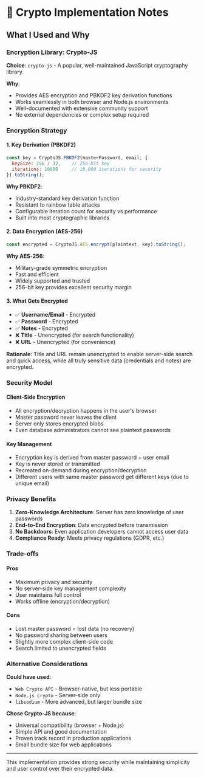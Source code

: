 # 🔐 Crypto Implementation Notes

## What I Used and Why

### Encryption Library: Crypto-JS
**Choice**: `crypto-js` - A popular, well-maintained JavaScript cryptography library.

**Why**: 
- Provides AES encryption and PBKDF2 key derivation functions
- Works seamlessly in both browser and Node.js environments
- Well-documented with extensive community support
- No external dependencies or complex setup required

### Encryption Strategy

#### 1. **Key Derivation (PBKDF2)**
```javascript
const key = CryptoJS.PBKDF2(masterPassword, email, {
  keySize: 256 / 32,    // 256-bit key
  iterations: 10000     // 10,000 iterations for security
}).toString();
```

**Why PBKDF2**:
- Industry-standard key derivation function
- Resistant to rainbow table attacks
- Configurable iteration count for security vs performance
- Built into most cryptographic libraries

#### 2. **Data Encryption (AES-256)**
```javascript
const encrypted = CryptoJS.AES.encrypt(plaintext, key).toString();
```

**Why AES-256**:
- Military-grade symmetric encryption
- Fast and efficient
- Widely supported and trusted
- 256-bit key provides excellent security margin

#### 3. **What Gets Encrypted**
- ✅ **Username/Email** - Encrypted
- ✅ **Password** - Encrypted  
- ✅ **Notes** - Encrypted
- ❌ **Title** - Unencrypted (for search functionality)
- ❌ **URL** - Unencrypted (for convenience)

**Rationale**: Title and URL remain unencrypted to enable server-side search and quick access, while all truly sensitive data (credentials and notes) are encrypted.

### Security Model

#### Client-Side Encryption
- All encryption/decryption happens in the user's browser
- Master password never leaves the client
- Server only stores encrypted blobs
- Even database administrators cannot see plaintext passwords

#### Key Management
- Encryption key is derived from master password + user email
- Key is never stored or transmitted
- Recreated on-demand during encryption/decryption
- Different users with same master password get different keys (due to unique email)

### Privacy Benefits

1. **Zero-Knowledge Architecture**: Server has zero knowledge of user passwords
2. **End-to-End Encryption**: Data encrypted before transmission
3. **No Backdoors**: Even application developers cannot access user data
4. **Compliance Ready**: Meets privacy regulations (GDPR, etc.)

### Trade-offs

#### Pros
- Maximum privacy and security
- No server-side key management complexity
- User maintains full control
- Works offline (encryption/decryption)

#### Cons
- Lost master password = lost data (no recovery)
- No password sharing between users
- Slightly more complex client-side code
- Search limited to unencrypted fields

### Alternative Considerations

**Could have used**:
- `Web Crypto API` - Browser-native, but less portable
- `Node.js crypto` - Server-side only
- `libsodium` - More advanced, but larger bundle size

**Chose Crypto-JS because**:
- Universal compatibility (browser + Node.js)
- Simple API and good documentation
- Proven track record in production applications
- Small bundle size for web applications

---

This implementation provides strong security while maintaining simplicity and user control over their encrypted data.
